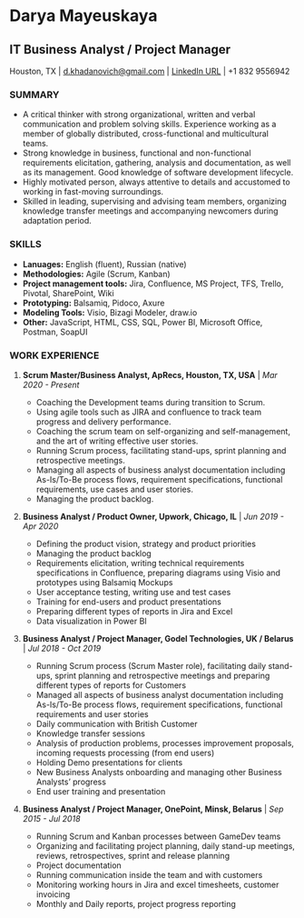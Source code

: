 # Darya Mayeuskaya
## IT Business Analyst / Project Manager

Houston, TX | d.khadanovich@gmail.com | [LinkedIn URL](http://linkedin.com/in/darya-mayeuskaya-86b1a4110) | +1 832 9556942

### SUMMARY
* A critical thinker with strong organizational, written and verbal communication and problem solving skills. Experience working as a member of globally distributed, cross-functional and multicultural teams.  
* Strong knowledge in business, functional and non-functional requirements elicitation, gathering, analysis and documentation, as well as its management. Good knowledge of software development lifecycle.
* Highly motivated person, always attentive to details and accustomed to working in fast-moving surroundings.
* Skilled in leading, supervising and advising team members, organizing knowledge transfer meetings and accompanying newcomers during adaptation period. 

### SKILLS
* **Lanuages:** English (fluent), Russian (native)
* **Methodologies:** Agile (Scrum, Kanban)
* **Project management tools:** Jira, Confluence, MS Project, TFS, Trello, Pivotal, SharePoint, Wiki
* **Prototyping:** Balsamiq, Pidoco, Axure
* **Modeling Tools:** Visio, Bizagi Modeler, draw.io
* **Other:** JavaScript, HTML, CSS, SQL, Power BI, Microsoft Office, Postman, SoapUI

### WORK EXPERIENCE
1. **Scrum Master/Business Analyst, ApRecs, Houston, TX, USA** | *Mar 2020 - Present*
    * Coaching the Development teams during transition to Scrum.
    * Using agile tools such as JIRA and confluence to track team progress and delivery performance.
    * Coaching the scrum team on self-organizing and self-management, and the art of writing effective user stories.
    * Running Scrum process, facilitating stand-ups, sprint planning and retrospective meetings.
    * Managing all aspects of business analyst documentation including As-Is/To-Be process flows, requirement specifications, functional requirements, use cases and user stories.
    * Managing the product backlog.
    
2. **Business Analyst / Product Owner, Upwork, Chicago, IL** | *Jun 2019 - Apr 2020*
    * Defining the product vision, strategy and product priorities
    * Managing the product backlog
    * Requirements elicitation, writing technical requirements specifications in Confluence, preparing diagrams using Visio and prototypes using Balsamiq Mockups
    * User acceptance testing, writing use and test cases
    * Training for end-users and product presentations
    * Preparing different types of reports in Jira and Excel
    * Data visualization in Power BI

3. **Business Analyst / Project Manager, Godel Technologies, UK / Belarus** | *Jul 2018 - Oct 2019*
    * Running Scrum process (Scrum Master role), facilitating daily stand-ups, sprint planning and retrospective meetings and preparing different types of reports for Customers
    * Managed all aspects of business analyst documentation including As-Is/To-Be process flows, requirement specifications, functional requirements and user stories
    * Daily communication with British Customer
    * Knowledge transfer sessions
    * Analysis of production problems, processes improvement proposals, incoming requests processing (from end users)
    * Holding Demo presentations for clients
    * New Business Analysts onboarding and managing other Business Analysts’ progress
    * End user training and presentation

4. **Business Analyst / Project Manager, OnePoint, Minsk, Belarus** | *Sep 2015 - Jul 2018*
    * Running Scrum and Kanban processes between GameDev teams
    * Organizing and facilitating project planning, daily stand-up meetings, reviews, retrospectives, sprint and release planning
    * Project documentation
    * Running communication inside the team and with customers 
    * Monitoring working hours in Jira and excel timesheets, customer invoicing
    * Monthly and Daily reports, project progress reporting
